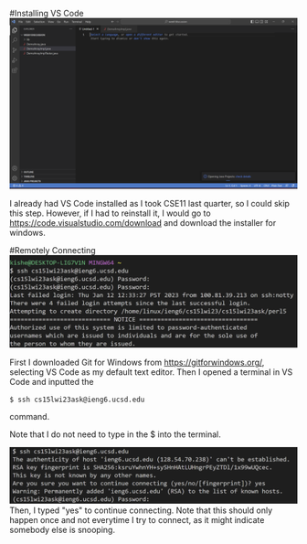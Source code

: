#Installing VS Code
![VS code setup screenshot](assets/cse15l-lab_report1_ss1.png)

I already had VS Code installed as I took CSE11 last quarter, so I could skip this step. However, if I had to reinstall it, I would go to https://code.visualstudio.com/download and download the installer for windows.

#Remotely Connecting 
![Remote Connection screenshot 1](assets/cse15l-lab_report1_ss2.png)

First I downloaded Git for Windows from https://gitforwindows.org/, selecting VS Code as my default text editor. Then I opened a terminal in VS Code and inputted the 
```
$ ssh cs15lwi23ask@ieng6.ucsd.edu
```
command.

Note that I do not need to type in the $ into the terminal.

![Remote Connection screenshot 2](assets/cse15l-lab_report1_ss2point5.png)
Then, I typed "yes" to continue connecting. Note that this should only happen once and not everytime I try to connect, as it might indicate somebody else is snooping.


